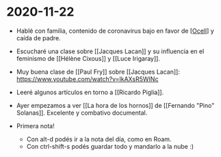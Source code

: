 # 2020-11-22

- Hablé con familia, contenido de coronavirus bajo en favor de [[Ocell]] y caída de padre.
- Escucharé una clase sobre [[Jacques Lacan]] y su influencia en el feminismo de [[Hélène Cixous]] y [[Luce Irigaray]].
- Muy buena clase de [[Paul Fry]] sobre [[Jacques Lacan]]: https://www.youtube.com/watch?v=lkAXsR5WINc
- Leeré algunos artículos en torno a [[Ricardo Piglia]].
- Ayer empezamos a ver [[La hora de los hornos]] de [[Fernando "Pino" Solanas]]. Excelente y combativo documental.
 
- Primera nota!
  - Con alt-d podés ir a la nota del día, como en Roam.
  - Con ctrl-shift-s podés guardar todo y mandarlo a la nube :)


[//begin]: # "Autogenerated link references for markdown compatibility"
[ocell]: ocell "Ocell"
[jacques-lacan]: jacques-lacan "Jacques Lacan"
[hélène-cixous]: hélène-cixous "Hélène Cixous"
[luce-irigaray]: luce-irigaray "Luce Irigaray"
[ricardo-piglia]: ricardo-piglia "Ricardo Piglia"
[//end]: # "Autogenerated link references"